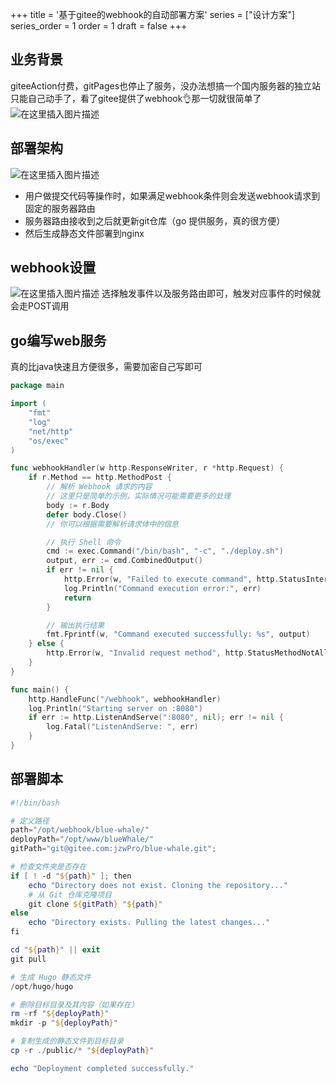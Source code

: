 +++
title = '基于gitee的webhook的自动部署方案'
series = ["设计方案"]
series_order = 1
order = 1
draft = false
+++
## 业务背景
giteeAction付费，gitPages也停止了服务，没办法想搞一个国内服务器的独立站只能自己动手了，看了gitee提供了webhook👌那一切就很简单了
![在这里插入图片描述](cicd/giteeHookPage.png)

## 部署架构
![在这里插入图片描述](cicd/webHookDeploy.jpg)
- 用户做提交代码等操作时，如果满足webhook条件则会发送webhook请求到固定的服务器路由
- 服务器路由接收到之后就更新git仓库（go 提供服务，真的很方便）
- 然后生成静态文件部署到nginx

## webhook设置
![在这里插入图片描述](cicd/giteeHookDetail.png)
选择触发事件以及服务路由即可，触发对应事件的时候就会走POST调用

## go编写web服务
真的比java快速且方便很多，需要加密自己写即可
```go
package main

import (
    "fmt"
    "log"
    "net/http"
    "os/exec"
)

func webhookHandler(w http.ResponseWriter, r *http.Request) {
    if r.Method == http.MethodPost {
        // 解析 Webhook 请求的内容
        // 这里只是简单的示例，实际情况可能需要更多的处理
        body := r.Body
        defer body.Close()
        // 你可以根据需要解析请求体中的信息

        // 执行 Shell 命令
        cmd := exec.Command("/bin/bash", "-c", "./deploy.sh")
        output, err := cmd.CombinedOutput()
        if err != nil {
            http.Error(w, "Failed to execute command", http.StatusInternalServerError)
            log.Println("Command execution error:", err)
            return
        }

        // 输出执行结果
        fmt.Fprintf(w, "Command executed successfully: %s", output)
    } else {
        http.Error(w, "Invalid request method", http.StatusMethodNotAllowed)
    }
}

func main() {
    http.HandleFunc("/webhook", webhookHandler)
    log.Println("Starting server on :8080")
    if err := http.ListenAndServe(":8080", nil); err != nil {
        log.Fatal("ListenAndServe: ", err)
    }
}
```

## 部署脚本

```powershell
#!/bin/bash

# 定义路径
path="/opt/webhook/blue-whale/"
deployPath="/opt/www/blueWhale/"
gitPath="git@gitee.com:jzwPro/blue-whale.git";

# 检查文件夹是否存在
if [ ! -d "${path}" ]; then
    echo "Directory does not exist. Cloning the repository..."
    # 从 Git 仓库克隆项目
    git clone ${gitPath} "${path}"
else
    echo "Directory exists. Pulling the latest changes..."
fi

cd "${path}" || exit
git pull

# 生成 Hugo 静态文件
/opt/hugo/hugo

# 删除目标目录及其内容（如果存在）
rm -rf "${deployPath}"
mkdir -p "${deployPath}"

# 复制生成的静态文件到目标目录
cp -r ./public/* "${deployPath}"

echo "Deployment completed successfully."
```
